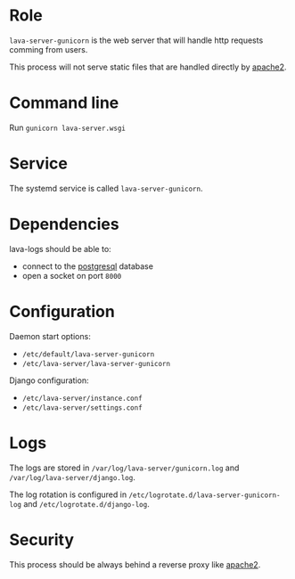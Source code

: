 # Role

`lava-server-gunicorn` is the web server that will handle http requests comming
from users.

This process will not serve static files that are handled directly by
[apache2](../apache2).

# Command line

Run `gunicorn lava-server.wsgi`

# Service

The systemd service is called `lava-server-gunicorn`.

# Dependencies

lava-logs should be able to:

* connect to the [postgresql](../postgresql) database
* open a socket on port `8000`

# Configuration

Daemon start options:

* `/etc/default/lava-server-gunicorn`
* `/etc/lava-server/lava-server-gunicorn`

Django configuration:

* `/etc/lava-server/instance.conf`
* `/etc/lava-server/settings.conf`

# Logs

The logs are stored in `/var/log/lava-server/gunicorn.log` and
`/var/log/lava-server/django.log`.

The log rotation is configured in `/etc/logrotate.d/lava-server-gunicorn-log`
and `/etc/logrotate.d/django-log`.

# Security

This process should be always behind a reverse proxy like
[apache2](../apache2).
